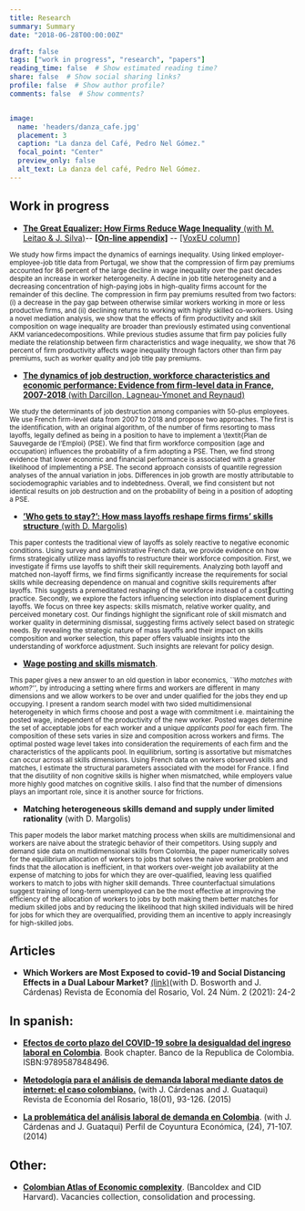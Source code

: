 ```yaml
---
title: Research
summary: Summary
date: "2018-06-28T00:00:00Z"

draft: false
tags: ["work in progress", "research", "papers"]
reading_time: false  # Show estimated reading time?
share: false  # Show social sharing links?
profile: false  # Show author profile?
comments: false  # Show comments?


image:
  name: 'headers/danza_cafe.jpg'
  placement: 3
  caption: "La danza del Café, Pedro Nel Gómez."
  focal_point: "Center"
  preview_only: false
  alt_text: La danza del café, Pedro Nel Gómez.
---
```



## Work in progress

- [**The Great Equalizer: How Firms Reduce Wage Inequality** (with M. Leitao & J. Silva)](https://jaimono.netlify.app/files/The_Great_Equalizer_LMS_2023.pdf)-- [**\[On-line appendix\]**](https://jaimono.netlify.app/files/online_appendix_LMS_2023.pdf)   -- [\[VoxEU column\]](https://cepr.org/voxeu/columns/how-firms-reduce-wage-inequality) 

<small> 

We study how firms impact the dynamics of earnings inequality. Using linked employer-employee-job title data from Portugal, we show that the compression of firm pay premiums accounted for 86 percent of the large decline in wage inequality over the past decades despite an increase in worker heterogeneity. A decline in job title heterogeneity and a decreasing concentration of high-paying jobs in high-quality firms account for the remainder of this decline. The compression in firm pay premiums resulted from two factors: (i) a decrease in the pay gap between otherwise similar workers working in more or less productive firms, and (ii) declining returns to working with highly skilled co-workers. Using a novel mediation analysis, we show that the effects of firm productivity and skill composition on wage inequality are broader than previously estimated using conventional AKM variancedecompositions. While previous studies assume that firm pay policies fully mediate the relationship between firm characteristics and wage inequality, we show that 76 percent of firm productivity affects wage inequality through factors other than firm pay premiums, such as worker quality and job title pay premiums.

</small>

- [**The dynamics of job destruction, workforce characteristics and economic performance: Evidence from firm-level data in France, 2007-2018** (with Darcillon, Lagneau-Ymonet and Reynaud)](https://jaimono.netlify.app/files/DMRY_The_dynamics_of_job_destruction.pdf) 

<small> 

We study the determinants of job destruction among companies with 50-plus employees. We use French firm-level data from 2007 to 2018 and propose two approaches. The first is the identification, with an original algorithm, of the number of firms resorting to mass layoffs, legally defined as being in a position to have to implement a \textit{Plan de Sauvegarde de l’Emploi} (PSE). We find that firm workforce composition (age and occupation) influences the probability of a firm adopting a PSE. Then, we find strong evidence that lower economic and financial performance is associated with a greater likelihood of implementing a PSE. The second approach consists of quantile regression analyses of the annual variation in jobs. Differences in job growth are mostly attributable to sociodemographic variables and to indebtedness. Overall, we find consistent but not identical results on job destruction and on the probability of being in a position of adopting a PSE.

</small>



- [**’Who gets to stay?’: How mass layoffs
reshape firms firms’ skills structure** (with D. Margolis)](https://jaimono.netlify.app/files/selective_last_MONTANA_MARGOLIS.pdf)

<small> 

This paper contests the traditional view of layoffs as solely reactive to negative economic conditions. Using survey and administrative French data, we provide evidence on how firms strategically utilize mass layoffs to restructure their workforce composition. First, we investigate if firms use layoffs to shift their skill requirements. Analyzing both layoff and matched non-layoff firms, we find firms significantly increase the requirements for social skills while decreasing dependence on manual and cognitive skills requirements after layoffs. This suggests a premeditated reshaping of the workforce instead of a cost￾cutting practice. Secondly, we explore the factors influencing selection into displacement during layoffs. We focus on three key aspects: skills mismatch, relative worker quality, and perceived monetary cost. Our findings highlight the significant role of skill mismatch and worker quality in determining dismissal, suggesting firms actively select based on strategic needs. By revealing the strategic nature of mass layoffs and their impact on skills composition and worker selection, this paper offers valuable insights into the understanding of workforce adjustment. Such insights are relevant for policy design.

</small> 


- [**Wage posting and skills mismatch**](https://jaimono.netlify.app/files/Wage_posting_and_multidimensional_skills_mismatch_MONTANA_2021.pdf).



<small>

This paper gives a new answer to an old question in labor economics, _``Who matches with whom?''_, by introducing a setting where firms and workers are different in many dimensions and we allow workers to be over and under qualified for the jobs they end up occupying. I present a random search model with two sided multidimensional heterogeneity in which firms choose and post a wage with commitment i.e. maintaining the posted wage, independent of the productivity of the new worker. Posted wages determine the set of acceptable jobs for each worker and a unique _applicants pool_ for each firm. The composition of these sets varies in size and composition across workers and firms. The optimal posted wage level takes into consideration the requirements of each firm and the characteristics of the applicants pool. In equilibrium, sorting is assortative but mismatches can occur across all skills dimensions. Using French data on workers observed skills and matches, I estimate the structural parameters associated with the model for France. I find that the disutility of non cognitive skills is higher when mismatched, while employers value more highly good matches on cognitive skills. I also find that the number of dimensions plays an important role, since it is another source for frictions.


</small>

- **Matching heterogeneous skills demand and supply under limited rationality** (with D. Margolis)


<small>

This paper models the labor market matching process when skills are multidimensional and workers are naive about the strategic behavior of their competitors. Using supply and demand side data on multidimensional skills from Colombia, the paper numerically solves for the equilibrium allocation of workers to jobs that solves the naive worker problem and finds that the allocation is inefficient, in that workers over-weight job availability at the expense of matching to jobs for which they are over-qualified, leaving less qualified workers to match to jobs with higher skill demands. Three counterfactual simulations suggest training of long-term unemployed can be the most effective at improving the efficiency of the allocation of workers to jobs by both making them better matches for medium skilled jobs and by reducing the likelihood that high skilled individuals will be hired for jobs for which they are overqualified, providing them an incentive to apply increasingly for high-skilled jobs.


</small>

## Articles

- **Which Workers are Most Exposed to covid-19 and Social Distancing Effects in a Dual Labour Market?** [(link)](https://doi.org/10.12804/revistas.urosario.edu.co/economia/a.10549)(with D. Bosworth  and J. Cárdenas) Revista de Economía del Rosario, Vol. 24 Núm. 2 (2021): 24-2 


## In spanish:

- [**Efectos de corto plazo del COVID-19 sobre la desigualdad del ingreso laboral en Colombia**](https://repositorio.banrep.gov.co/bitstream/handle/20.500.12134/10296/LBR_2022-04.pdf). Book chapter. Banco de la Republica de Colombia. ISBN:9789587848496.

- [**Metodología para el análisis de demanda laboral mediante datos de internet: el caso colombiano.**](https://revistas.urosario.edu.co/index.php/economia/article/view/4583/3299) (with J. Cárdenas and J. Guataqui) Revista de Economía del Rosario, 18(01), 93-126. (2015)

- [**La problemática del análisis laboral de demanda en Colombia**](https://revistas.udea.edu.co/index.php/coyuntura/article/view/24416/19948). (with J. Cárdenas and J. Guataqui) Perfil de Coyuntura Económica, (24), 71-107. (2014)

## Other:

- [**Colombian Atlas of Economic complexity**](http://datlascolombia.com/#/about/project-description). (Bancoldex and CID Harvard). Vacancies collection, consolidation and processing.
